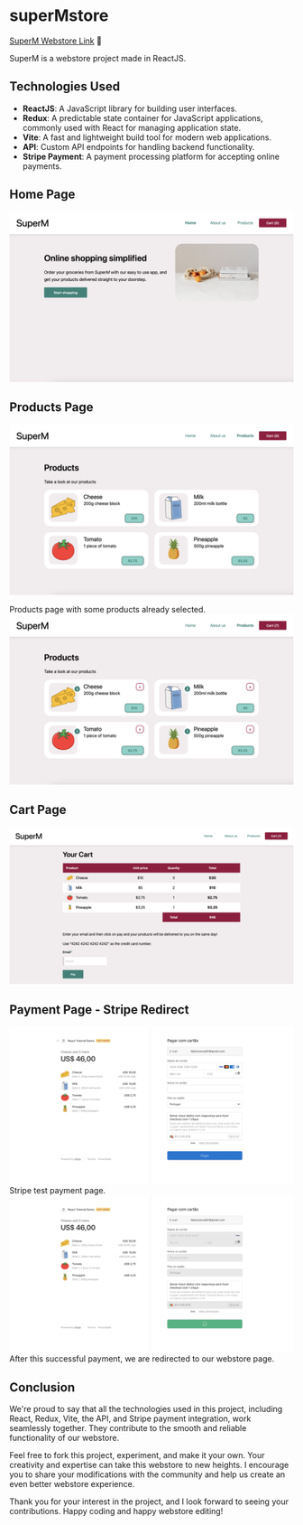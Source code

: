 # superMstore 
[SuperM Webstore Link](https://superm-onlinestore.netlify.app) 🛒

SuperM is a webstore project made in ReactJS.

## Technologies Used

- **ReactJS**: A JavaScript library for building user interfaces.
- **Redux**: A predictable state container for JavaScript applications, commonly used with React for managing application state.
- **Vite**: A fast and lightweight build tool for modern web applications.
- **API**: Custom API endpoints for handling backend functionality.
- **Stripe Payment**: A payment processing platform for accepting online payments.

## Home Page
![Home Page](superm-vite-react18-usefetch/screenshots/superMhome.png)

## Products Page
![Home Page](superm-vite-react18-usefetch/screenshots/superMproducts.png)

Products page with some products already selected.
![Home Page](superm-vite-react18-usefetch/screenshots/superMproducts2.png)

## Cart Page
![Home Page](superm-vite-react18-usefetch/screenshots/superMcart.png)

## Payment Page - Stripe Redirect
![Home Page](superm-vite-react18-usefetch/screenshots/superMpayment.png)
Stripe test payment page.
![Home Page](superm-vite-react18-usefetch/screenshots/superMpayment2.png)
After this successful payment, we are redirected to our webstore page.

## Conclusion

We're proud to say that all the technologies used in this project, including React, Redux, Vite, the API, and Stripe payment integration, work seamlessly together. They contribute to the smooth and reliable functionality of our webstore.

Feel free to fork this project, experiment, and make it your own. Your creativity and expertise can take this webstore to new heights. I encourage you to share your modifications with the community and help us create an even better webstore experience.

Thank you for your interest in the project, and I look forward to seeing your contributions. Happy coding and happy webstore editing!
